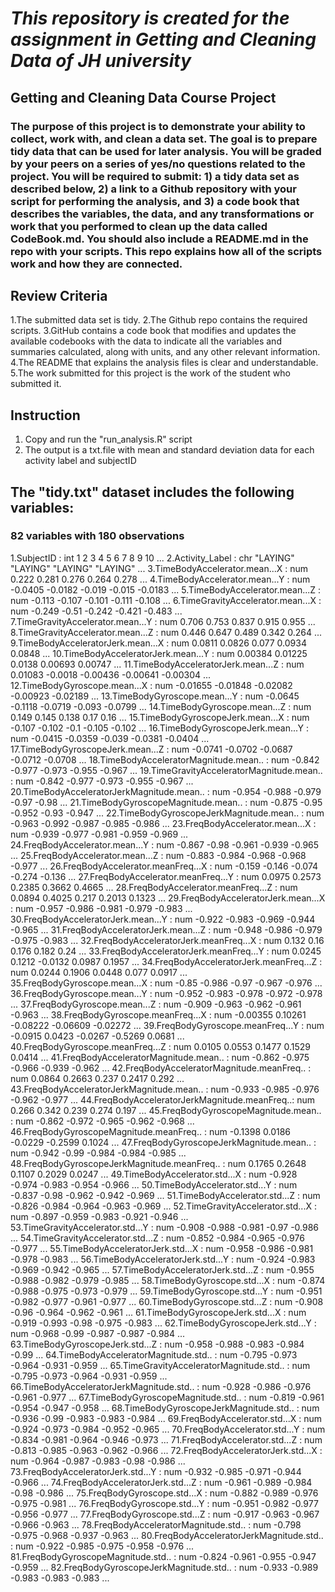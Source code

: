 # *This repository is created for the assignment in Getting and Cleaning Data of JH university*

## Getting and Cleaning Data Course Project
### The purpose of this project is to demonstrate your ability to collect, work with, and clean a data set. The goal is to prepare tidy data that can be used for later analysis. You will be graded by your peers on a series of yes/no questions related to the project. You will be required to submit: 1) a tidy data set as described below, 2) a link to a Github repository with your script for performing the analysis, and 3) a code book that describes the variables, the data, and any transformations or work that you performed to clean up the data called CodeBook.md. You should also include a README.md in the repo with your scripts. This repo explains how all of the scripts work and how they are connected.

## Review Criteria 
1.The submitted data set is tidy.
2.The Github repo contains the required scripts.
3.GitHub contains a code book that modifies and updates the available codebooks with the data to indicate all the variables and summaries calculated, along with units, and any other relevant information.
4.The README that explains the analysis files is clear and understandable.
5.The work submitted for this project is the work of the student who submitted it.

## Instruction
1. Copy and run the "run_analysis.R" script
2. The output is a txt.file with mean and standard deviation data for each activity label and subjectID

## The "tidy.txt" dataset includes the following variables:
### 82 variables with 180 observations
1.SubjectID                                  : int  1 2 3 4 5 6 7 8 9 10 ...
2.Activity_Label                             : chr  "LAYING" "LAYING" "LAYING" "LAYING" ...
3.TimeBodyAccelerator.mean...X               : num  0.222 0.281 0.276 0.264 0.278 ...
4.TimeBodyAccelerator.mean...Y               : num  -0.0405 -0.0182 -0.019 -0.015 -0.0183 ...
5.TimeBodyAccelerator.mean...Z               : num  -0.113 -0.107 -0.101 -0.111 -0.108 ...
6.TimeGravityAccelerator.mean...X            : num  -0.249 -0.51 -0.242 -0.421 -0.483 ...
7.TimeGravityAccelerator.mean...Y            : num  0.706 0.753 0.837 0.915 0.955 ...
8.TimeGravityAccelerator.mean...Z            : num  0.446 0.647 0.489 0.342 0.264 ...
9.TimeBodyAcceleratorJerk.mean...X           : num  0.0811 0.0826 0.077 0.0934 0.0848 ...
10.TimeBodyAcceleratorJerk.mean...Y           : num  0.00384 0.01225 0.0138 0.00693 0.00747 ...
11.TimeBodyAcceleratorJerk.mean...Z           : num  0.01083 -0.0018 -0.00436 -0.00641 -0.00304 ...
12.TimeBodyGyroscope.mean...X                 : num  -0.01655 -0.01848 -0.02082 -0.00923 -0.02189 ...
13.TimeBodyGyroscope.mean...Y                 : num  -0.0645 -0.1118 -0.0719 -0.093 -0.0799 ...
14.TimeBodyGyroscope.mean...Z                 : num  0.149 0.145 0.138 0.17 0.16 ...
15.TimeBodyGyroscopeJerk.mean...X             : num  -0.107 -0.102 -0.1 -0.105 -0.102 ...
16.TimeBodyGyroscopeJerk.mean...Y             : num  -0.0415 -0.0359 -0.039 -0.0381 -0.0404 ...
17.TimeBodyGyroscopeJerk.mean...Z             : num  -0.0741 -0.0702 -0.0687 -0.0712 -0.0708 ...
18.TimeBodyAcceleratorMagnitude.mean..        : num  -0.842 -0.977 -0.973 -0.955 -0.967 ...
19.TimeGravityAcceleratorMagnitude.mean..     : num  -0.842 -0.977 -0.973 -0.955 -0.967 ...
20.TimeBodyAcceleratorJerkMagnitude.mean..    : num  -0.954 -0.988 -0.979 -0.97 -0.98 ...
21.TimeBodyGyroscopeMagnitude.mean..          : num  -0.875 -0.95 -0.952 -0.93 -0.947 ...
22.TimeBodyGyroscopeJerkMagnitude.mean..      : num  -0.963 -0.992 -0.987 -0.985 -0.986 ...
23.FreqBodyAccelerator.mean...X               : num  -0.939 -0.977 -0.981 -0.959 -0.969 ...
24.FreqBodyAccelerator.mean...Y               : num  -0.867 -0.98 -0.961 -0.939 -0.965 ...
25.FreqBodyAccelerator.mean...Z               : num  -0.883 -0.984 -0.968 -0.968 -0.977 ...
26.FreqBodyAccelerator.meanFreq...X           : num  -0.159 -0.146 -0.074 -0.274 -0.136 ...
27.FreqBodyAccelerator.meanFreq...Y           : num  0.0975 0.2573 0.2385 0.3662 0.4665 ...
28.FreqBodyAccelerator.meanFreq...Z           : num  0.0894 0.4025 0.217 0.2013 0.1323 ...
29.FreqBodyAcceleratorJerk.mean...X           : num  -0.957 -0.986 -0.981 -0.979 -0.983 ...
30.FreqBodyAcceleratorJerk.mean...Y           : num  -0.922 -0.983 -0.969 -0.944 -0.965 ...
31.FreqBodyAcceleratorJerk.mean...Z           : num  -0.948 -0.986 -0.979 -0.975 -0.983 ...
32.FreqBodyAcceleratorJerk.meanFreq...X       : num  0.132 0.16 0.176 0.182 0.24 ...
33.FreqBodyAcceleratorJerk.meanFreq...Y       : num  0.0245 0.1212 -0.0132 0.0987 0.1957 ...
34.FreqBodyAcceleratorJerk.meanFreq...Z       : num  0.0244 0.1906 0.0448 0.077 0.0917 ...
35.FreqBodyGyroscope.mean...X                 : num  -0.85 -0.986 -0.97 -0.967 -0.976 ...
36.FreqBodyGyroscope.mean...Y                 : num  -0.952 -0.983 -0.978 -0.972 -0.978 ...
37.FreqBodyGyroscope.mean...Z                 : num  -0.909 -0.963 -0.962 -0.961 -0.963 ...
38.FreqBodyGyroscope.meanFreq...X             : num  -0.00355 0.10261 -0.08222 -0.06609 -0.02272 ...
39.FreqBodyGyroscope.meanFreq...Y             : num  -0.0915 0.0423 -0.0267 -0.5269 0.0681 ...
40.FreqBodyGyroscope.meanFreq...Z             : num  0.0105 0.0553 0.1477 0.1529 0.0414 ...
41.FreqBodyAcceleratorMagnitude.mean..        : num  -0.862 -0.975 -0.966 -0.939 -0.962 ...
42.FreqBodyAcceleratorMagnitude.meanFreq..    : num  0.0864 0.2663 0.237 0.2417 0.292 ...
43.FreqBodyAcceleratorJerkMagnitude.mean..    : num  -0.933 -0.985 -0.976 -0.962 -0.977 ...
44.FreqBodyAcceleratorJerkMagnitude.meanFreq..: num  0.266 0.342 0.239 0.274 0.197 ...
45.FreqBodyGyroscopeMagnitude.mean..          : num  -0.862 -0.972 -0.965 -0.962 -0.968 ...
46.FreqBodyGyroscopeMagnitude.meanFreq..      : num  -0.1398 0.0186 -0.0229 -0.2599 0.1024 ...
47.FreqBodyGyroscopeJerkMagnitude.mean..      : num  -0.942 -0.99 -0.984 -0.984 -0.985 ...
48.FreqBodyGyroscopeJerkMagnitude.meanFreq..  : num  0.1765 0.2648 0.1107 0.2029 0.0247 ...
49.TimeBodyAccelerator.std...X                : num  -0.928 -0.974 -0.983 -0.954 -0.966 ...
50.TimeBodyAccelerator.std...Y                : num  -0.837 -0.98 -0.962 -0.942 -0.969 ...
51.TimeBodyAccelerator.std...Z                : num  -0.826 -0.984 -0.964 -0.963 -0.969 ...
52.TimeGravityAccelerator.std...X             : num  -0.897 -0.959 -0.983 -0.921 -0.946 ...
53.TimeGravityAccelerator.std...Y             : num  -0.908 -0.988 -0.981 -0.97 -0.986 ...
54.TimeGravityAccelerator.std...Z             : num  -0.852 -0.984 -0.965 -0.976 -0.977 ...
55.TimeBodyAcceleratorJerk.std...X            : num  -0.958 -0.986 -0.981 -0.978 -0.983 ...
56.TimeBodyAcceleratorJerk.std...Y            : num  -0.924 -0.983 -0.969 -0.942 -0.965 ...
57.TimeBodyAcceleratorJerk.std...Z            : num  -0.955 -0.988 -0.982 -0.979 -0.985 ...
58.TimeBodyGyroscope.std...X                  : num  -0.874 -0.988 -0.975 -0.973 -0.979 ...
59.TimeBodyGyroscope.std...Y                  : num  -0.951 -0.982 -0.977 -0.961 -0.977 ...
60.TimeBodyGyroscope.std...Z                  : num  -0.908 -0.96 -0.964 -0.962 -0.961 ...
61.TimeBodyGyroscopeJerk.std...X              : num  -0.919 -0.993 -0.98 -0.975 -0.983 ...
62.TimeBodyGyroscopeJerk.std...Y              : num  -0.968 -0.99 -0.987 -0.987 -0.984 ...
63.TimeBodyGyroscopeJerk.std...Z              : num  -0.958 -0.988 -0.983 -0.984 -0.99 ...
64.TimeBodyAcceleratorMagnitude.std..         : num  -0.795 -0.973 -0.964 -0.931 -0.959 ...
65.TimeGravityAcceleratorMagnitude.std..      : num  -0.795 -0.973 -0.964 -0.931 -0.959 ...
66.TimeBodyAcceleratorJerkMagnitude.std..     : num  -0.928 -0.986 -0.976 -0.961 -0.977 ...
67.TimeBodyGyroscopeMagnitude.std..           : num  -0.819 -0.961 -0.954 -0.947 -0.958 ...
68.TimeBodyGyroscopeJerkMagnitude.std..       : num  -0.936 -0.99 -0.983 -0.983 -0.984 ...
69.FreqBodyAccelerator.std...X                : num  -0.924 -0.973 -0.984 -0.952 -0.965 ...
70.FreqBodyAccelerator.std...Y                : num  -0.834 -0.981 -0.964 -0.946 -0.973 ...
71.FreqBodyAccelerator.std...Z                : num  -0.813 -0.985 -0.963 -0.962 -0.966 ...
72.FreqBodyAcceleratorJerk.std...X            : num  -0.964 -0.987 -0.983 -0.98 -0.986 ...
73.FreqBodyAcceleratorJerk.std...Y            : num  -0.932 -0.985 -0.971 -0.944 -0.966 ...
74.FreqBodyAcceleratorJerk.std...Z            : num  -0.961 -0.989 -0.984 -0.98 -0.986 ...
75.FreqBodyGyroscope.std...X                  : num  -0.882 -0.989 -0.976 -0.975 -0.981 ...
76.FreqBodyGyroscope.std...Y                  : num  -0.951 -0.982 -0.977 -0.956 -0.977 ...
77.FreqBodyGyroscope.std...Z                  : num  -0.917 -0.963 -0.967 -0.966 -0.963 ...
78.FreqBodyAcceleratorMagnitude.std..         : num  -0.798 -0.975 -0.968 -0.937 -0.963 ...
80.FreqBodyAcceleratorJerkMagnitude.std..     : num  -0.922 -0.985 -0.975 -0.958 -0.976 ...
81.FreqBodyGyroscopeMagnitude.std..           : num  -0.824 -0.961 -0.955 -0.947 -0.959 ...
82.FreqBodyGyroscopeJerkMagnitude.std..       : num  -0.933 -0.989 -0.983 -0.983 -0.983 ...